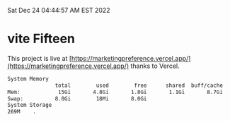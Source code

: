 Sat Dec 24 04:44:57 AM EST 2022

# vite Fifteen


This project is live at [https://marketingpreference.vercel.app/](https://marketingpreference.vercel.app/) thanks to Vercel.

```bash
System Memory
               total        used        free      shared  buff/cache   available
Mem:            15Gi       4.8Gi       1.8Gi       1.1Gi       8.7Gi       9.0Gi
Swap:          8.0Gi        18Mi       8.0Gi
System Storage
269M	.
```
```bash
